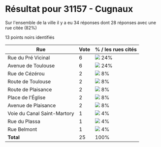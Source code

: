 # Résultat pour 31157 - Cugnaux

Sur l'ensemble de la ville il y a eu 34 réponses dont 28 réponses avec une rue citée (82%)

13 points noirs identifiés

| Rue | Vote | % / les rues cités|
|-----|------|-------------------|
| Rue du Pré Vicinal | 6 | <img src="../../img/bar_24.gif" />&nbsp;24%|
| Avenue de Toulouse | 6 | <img src="../../img/bar_24.gif" />&nbsp;24%|
| Rue de Cézérou | 2 | <img src="../../img/bar_8.gif" />&nbsp;8%|
| Route de Toulouse | 2 | <img src="../../img/bar_8.gif" />&nbsp;8%|
| Route de Plaisance | 2 | <img src="../../img/bar_8.gif" />&nbsp;8%|
| Place de l'Église | 2 | <img src="../../img/bar_8.gif" />&nbsp;8%|
| Avenue de Plaisance | 2 | <img src="../../img/bar_8.gif" />&nbsp;8%|
| Voie du Canal Saint-Martory | 1 | <img src="../../img/bar_4.gif" />&nbsp;4%|
| Rue du Plassa | 1 | <img src="../../img/bar_4.gif" />&nbsp;4%|
| Rue Belmont | 1 | <img src="../../img/bar_4.gif" />&nbsp;4%|
| **Total** | 25 | 100%|
